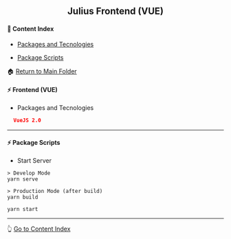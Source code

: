 <h2 align="center">Julius Frontend (VUE)</h2>

#### :bookmark_tabs: Content Index

- [Packages and Tecnologies](#zap-backend)

- [Package Scripts](#zap-package-scripts)

:house: [Return to Main Folder](https://github.com/lipex360x/julius)

#### :zap: Frontend (VUE)

* Packages and Tecnologies
```json
  VueJS 2.0

```

---

#### :zap: Package Scripts

* Start Server 
```
> Develop Mode
yarn serve

> Production Mode (after build)
yarn build

yarn start
```

---

:point_up_2: [Go to Content Index](#bookmark_tabs-content-index)

